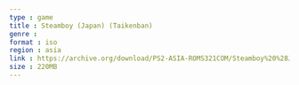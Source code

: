 ```yaml
---
type : game
title : Steamboy (Japan) (Taikenban)
genre : 
format : iso
region : asia
link : https://archive.org/download/PS2-ASIA-ROMS321COM/Steamboy%20%28Japan%29%20%28Taikenban%29.7z
size : 220MB
---
```


